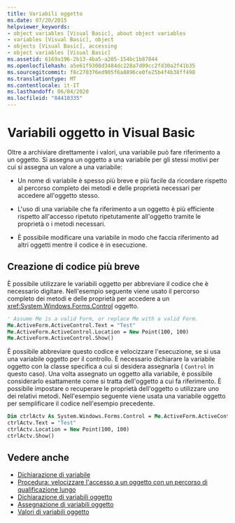 ```yaml
---
title: Variabili oggetto
ms.date: 07/20/2015
helpviewer_keywords:
- object variables [Visual Basic], about object variables
- variables [Visual Basic], object
- objects [Visual Basic], accessing
- object variables [Visual Basic]
ms.assetid: 6169a196-2b13-4ba5-a205-154bc1b87844
ms.openlocfilehash: a5e61f9308d3484dc228a7d09cc2fd30a2f41b35
ms.sourcegitcommit: f8c270376ed905f6a8896ce0fe25b4f4b38ff498
ms.translationtype: MT
ms.contentlocale: it-IT
ms.lasthandoff: 06/04/2020
ms.locfileid: "84410335"
---
```

# <a name="object-variables-in-visual-basic"></a>Variabili oggetto in Visual Basic

Oltre a archiviare direttamente i valori, una variabile può fare riferimento a un oggetto. Si assegna un oggetto a una variabile per gli stessi motivi per cui si assegna un valore a una variabile:

- Un nome di variabile è spesso più breve e più facile da ricordare rispetto al percorso completo dei metodi e delle proprietà necessari per accedere all'oggetto stesso.

- L'uso di una variabile che fa riferimento a un oggetto è più efficiente rispetto all'accesso ripetuto ripetutamente all'oggetto tramite le proprietà o i metodi necessari.

- È possibile modificare una variabile in modo che faccia riferimento ad altri oggetti mentre il codice è in esecuzione.

## <a name="making-code-shorter"></a>Creazione di codice più breve

È possibile utilizzare le variabili oggetto per abbreviare il codice che è necessario digitare. Nell'esempio seguente viene usato il percorso completo dei metodi e delle proprietà per accedere a un <xref:System.Windows.Forms.Control> oggetto.

```vb
' Assume Me is a valid Form, or replace Me with a valid Form.
Me.ActiveForm.ActiveControl.Text = "Test"
Me.ActiveForm.ActiveControl.Location = New Point(100, 100)
Me.ActiveForm.ActiveControl.Show()
```

È possibile abbreviare questo codice e velocizzare l'esecuzione, se si usa una variabile oggetto per il controllo. È necessario dichiarare la variabile oggetto con la classe specifica a cui si desidera assegnarla ( `Control` in questo caso). Una volta assegnato un oggetto alla variabile, è possibile considerarlo esattamente come si tratta dell'oggetto a cui fa riferimento. È possibile impostare o recuperare le proprietà dell'oggetto o utilizzare uno dei relativi metodi. Nell'esempio seguente viene usata una variabile oggetto per semplificare il codice nell'esempio precedente.

```vb
Dim ctrlActv As System.Windows.Forms.Control = Me.ActiveForm.ActiveControl
ctrlActv.Text = "Test"
ctrlActv.Location = New Point(100, 100)
ctrlActv.Show()
```

## <a name="see-also"></a>Vedere anche

- [Dichiarazione di variabile](variable-declaration.md)
- [Procedura: velocizzare l'accesso a un oggetto con un percorso di qualificazione lungo](how-to-speed-up-access-to-an-object-with-a-long-qualification-path.md)
- [Dichiarazione di variabili oggetto](object-variable-declaration.md)
- [Assegnazione di variabili oggetto](object-variable-assignment.md)
- [Valori di variabili oggetto](object-variable-values.md)

